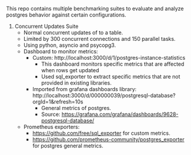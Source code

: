 This repo contains multiple benchmarking suites to evaluate and analyze postgres behavior against certain configurations.

1. Concurrent Updates Suite
    * Normal concurrent updates of to a table.
    * Limited by 300 concurrent connections and 150 parallel tasks.
    * Using python, asyncio and psycopg3.
    * Dashboard to monitor metrics: 
      * Custom: http://localhost:3000/d/1/postgres-instance-statistics
        * This dashboard monitors specific metrics that are affected when rows get updated
        * Used sql_exporter to extract specific metrics that are not provided in existing libraries.
      * Imported from grafana dashboards library: http://localhost:3000/d/000000039/postgresql-database?orgId=1&refresh=10s
        * General metrics of postgres.
        * Source: https://grafana.com/grafana/dashboards/9628-postgresql-database/
    * Prometheus exporters:
      * https://github.com/free/sql_exporter for custom metrics.
      * https://github.com/prometheus-community/postgres_exporter for postgres general metrics.
